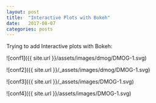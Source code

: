 ```yaml
---
layout: post
title:  "Interactive Plots with Bokeh"
date:   2017-08-07
categories: posts
---
```

Trying to add Interactive plots with Bokeh:

![conf1]({{ site.url }}/assets/images/dmog/DMOG-1.svg)

![conf2]({{ site.url }}/_assets/images/dmog/DMOG-1.svg)

![conf3]({{ site.url }}/_assets/images/DMOG-1.svg)

![conf4]({{ site.url }}/assets/images/DMOG-1.svg)
